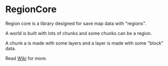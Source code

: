 # RegionCore

Region core is a library designed for save map data with "regions".

A world is built with lots of chunks and some chunks can be a region.

A chunk a is made with some layers and a layer is made with some "block" data.

Read [Wiki](https://github.com/YertinMC/RegionCore/wiki) for more.